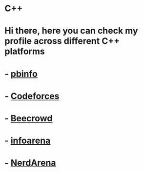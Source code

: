 # C++
# Hi there, here you can check my profile across different C++ platforms


# - [pbinfo](https://www.pbinfo.ro/profil/Chris91s)

# - [Codeforces](https://codeforces.com/profile/Chris.s)

# - [Beecrowd](https://www.beecrowd.com.br/judge/en/profile/402556)

# - [infoarena](https://www.infoarena.ro/utilizator/Chris.s?action=stats)

# - [NerdArena](https://www.nerdarena.ro/utilizator/Christian?action=stats)


